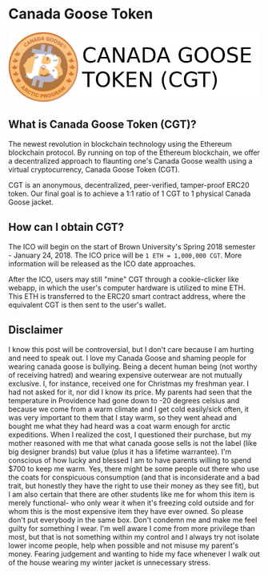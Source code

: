 # Canada Goose Token

![Canada Goose Token Logo](logo/CGT.png)

## What is Canada Goose Token (CGT)?
The newest revolution in blockchain technology using the Ethereum blockchain protocol. By running on top of the Ethereum blockchain, we offer a decentralized approach to flaunting one's Canada Goose wealth using a virtual cryptocurrency, Canada Goose Token (CGT).

CGT is an anonymous, decentralized, peer-verified, tamper-proof ERC20 token. Our final goal is to achieve a 1:1 ratio of 1 CGT to 1 physical Canada Goose jacket.

## How can I obtain CGT?
The ICO will begin on the start of Brown University's  Spring 2018 semester - January 24, 2018. The ICO price will be `1 ETH = 1,000,000 CGT`. More information will be released as the ICO date approaches.

After the ICO, users may still "mine" CGT through a cookie-clicker like webapp, in which the user's computer hardware is utilized to mine ETH. This ETH is transferred to the ERC20 smart contract address, where the equivalent CGT is then sent to the user's wallet.

## Disclaimer
I know this post will be controversial, but I don't care because I am hurting and need to speak out. I love my Canada Goose and shaming people for wearing canada goose is bullying. Being a decent human being (not worthy of receiving hatred) and wearing expensive outerwear are not mutually exclusive. I, for instance, received one for Christmas my freshman year. I had not asked for it, nor did I know its price. My parents had seen that the temperature in Providence had gone down to -20 degrees celsius and because we come from a warm climate and I get cold easily/sick often, it was very important to them that I stay warm, so they went ahead and bought me what they had heard was a coat warm enough for arctic expeditions. When I realized the cost, I questioned their purchase, but my mother reasoned with me that what canada goose sells is not the label (like big designer brands) but value (plus it has a lifetime warrantee). I'm conscious of how lucky and blessed I am to have parents willing to spend $700 to keep me warm. Yes, there might be some people out there who use the coats for conspicuous consumption (and that is inconsiderate and a bad trait, but honestly they have the right to use their money as they see fit), but I am also certain that there are other students like me for whom this item is merely functional- who only wear it when it's freezing cold outside and for whom this is the most expensive item they have ever owned. So please don't put everybody in the same box. Don't condemn me and make me feel guilty for something I wear. I'm well aware I come from more privilege than most, but that is not something within my control and I always try not isolate lower income people, help when possible and not misuse my parent's money. Fearing judgement and wanting to hide my face whenever I walk out of the house wearing my winter jacket is unnecessary stress.
